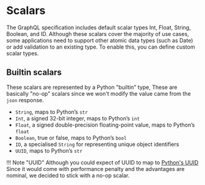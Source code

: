 # Scalars

The GraphQL specification includes default scalar types Int, Float, String, Boolean, and ID. Although these scalars cover the majority of use cases, some applications need to support other atomic data types (such as Date) or add validation to an existing type. To enable this, you can define custom scalar types.

## Builtin scalars
These scalars are represented by a Python "builtin" type, These are basically "no-op"
scalars since we won't modify the value came from the `json` response.

- `String`, maps to Python’s `str`
- `Int`, a signed 32-bit integer, maps to Python’s `int`
- `Float`, a signed double-precision floating-point value, maps to Python’s `float`
- `Boolean`, true or false, maps to Python’s `bool`
- `ID`, a specialised `String` for representing unique object identifiers
- `UUID`, maps to Python’s `str`

!!! Note "UUID"
    Although you could expect of UUID to map to [Python's UUID](https://docs.python.org/3/library/uuid.html#uuid.UUID)
    Since it would come with performance penalty and the advantages are nominal, we decided to stick with a no-op scalar.

[//]: # (# TODO: add note about uuid)
